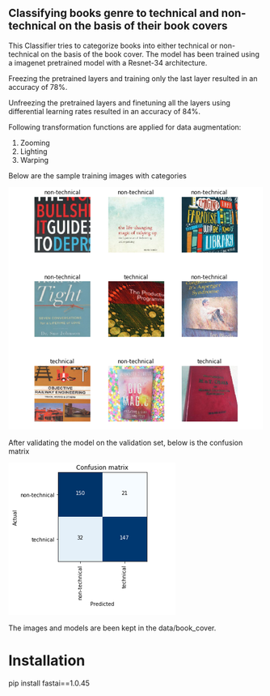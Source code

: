 ## Classifying books genre to technical and non-technical on the basis of their book covers

This Classifier tries to categorize books into either technical or non-technical
on the basis of the book cover. The model has been trained using a imagenet
pretrained model with a Resnet-34 architecture.

Freezing the pretrained layers and training only the last layer resulted in an
accuracy of 78%.

Unfreezing the pretrained layers and finetuning all the layers using differential
learning rates resulted in an accuracy of 84%.

Following transformation functions are applied for data augmentation:
1. Zooming
2. Lighting
3. Warping

Below are the sample training images with categories


![Sample Training Images](https://github.com/anubhavmaity/BookCoverClassifier/blob/master/readme_images/snap.png)


After validating the model on the validation set, below is the confusion matrix <br/>


![Confusion Matrix](https://github.com/anubhavmaity/BookCoverClassifier/blob/master/readme_images/confusion_matrix_book_cover.png)

The images and models are been kept in the data/book_cover.

# Installation

pip install fastai==1.0.45
